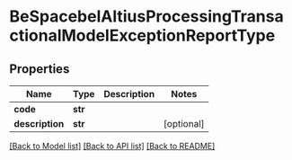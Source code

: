 # BeSpacebelAltiusProcessingTransactionalModelExceptionReportType

## Properties
Name | Type | Description | Notes
------------ | ------------- | ------------- | -------------
**code** | **str** |  | 
**description** | **str** |  | [optional] 

[[Back to Model list]](../README.md#documentation-for-models) [[Back to API list]](../README.md#documentation-for-api-endpoints) [[Back to README]](../README.md)

